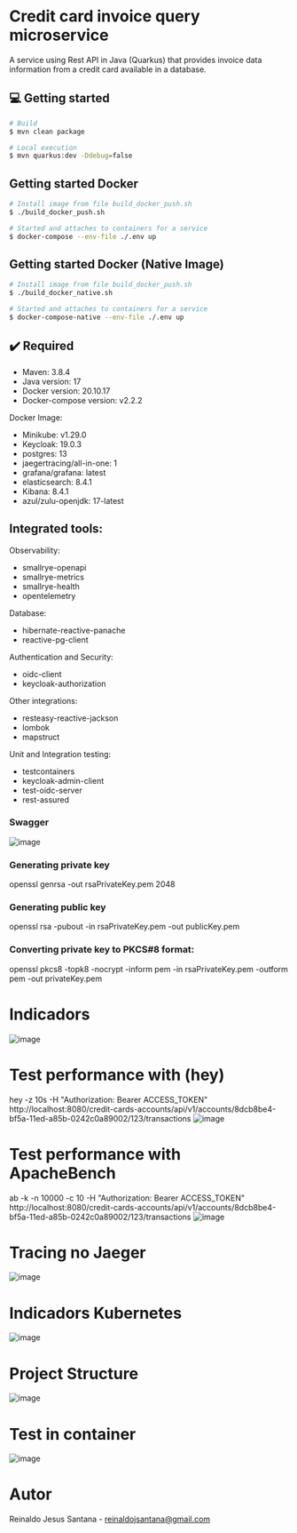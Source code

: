 # Credit card invoice query microservice

A service using Rest API in Java (Quarkus) that provides invoice data information from a credit card available in a database.



## 💻 Getting started

```bash
# Build 
$ mvn clean package

# Local execution
$ mvn quarkus:dev -Ddebug=false
```


## Getting started Docker
```bash
# Install image from file build_docker_push.sh 
$ ./build_docker_push.sh 

# Started and attaches to containers for a service
$ docker-compose --env-file ./.env up
```


## Getting started Docker (Native Image)
```bash
# Install image from file build_docker_push.sh 
$ ./build_docker_native.sh 

# Started and attaches to containers for a service
$ docker-compose-native --env-file ./.env up
```


## ✔️ Required
* Maven: 3.8.4
* Java version: 17
* Docker version: 20.10.17
* Docker-compose version: v2.2.2


Docker Image:
* Minikube: v1.29.0
* Keycloak: 19.0.3
* postgres: 13
* jaegertracing/all-in-one: 1
* grafana/grafana: latest
* elasticsearch: 8.4.1
* Kibana: 8.4.1
* azul/zulu-openjdk: 17-latest


## Integrated tools:

Observability:

* smallrye-openapi
* smallrye-metrics
* smallrye-health 
* opentelemetry


Database:
* hibernate-reactive-panache
* reactive-pg-client


Authentication and Security:
* oidc-client
* keycloak-authorization

Other integrations:
* resteasy-reactive-jackson
* lombok
* mapstruct

Unit and Integration testing:
* testcontainers
* keycloak-admin-client
* test-oidc-server
* rest-assured





### Swagger
![image](https://user-images.githubusercontent.com/17239827/226056309-295315a2-4403-4ff6-ad0b-5bfd335d1b07.png)



### Generating private key
openssl genrsa -out rsaPrivateKey.pem 2048


### Generating public key
openssl rsa -pubout -in rsaPrivateKey.pem -out publicKey.pem


### Converting private key to PKCS#8 format:
openssl pkcs8 -topk8 -nocrypt -inform pem -in rsaPrivateKey.pem -outform pem -out privateKey.pem



# Indicadors
![image](https://user-images.githubusercontent.com/17239827/225927764-6ea876b9-919d-4761-822e-acf100f2f3c7.png)


# Test performance with (hey)
hey -z 10s -H "Authorization: Bearer ACCESS_TOKEN" http://localhost:8080/credit-cards-accounts/api/v1/accounts/8dcb8be4-bf5a-11ed-a85b-0242c0a89002/123/transactions
![image](https://user-images.githubusercontent.com/17239827/226060297-5c2ee5d4-6e26-4bba-84bd-86c030352a22.png)


# Test performance with ApacheBench
ab -k -n 10000 -c 10 -H "Authorization: Bearer ACCESS_TOKEN" http://localhost:8080/credit-cards-accounts/api/v1/accounts/8dcb8be4-bf5a-11ed-a85b-0242c0a89002/123/transactions
![image](https://user-images.githubusercontent.com/17239827/226060776-58d7b271-2716-4880-b441-b4a0494343d6.png)


# Tracing no Jaeger
![image](https://user-images.githubusercontent.com/17239827/225927438-e5b6bbf1-12fd-400d-956c-836eb6abe36f.png)


# Indicadors Kubernetes
![image](https://user-images.githubusercontent.com/17239827/225927225-93b47c5d-1fe7-42ab-9314-58baa8d67f0a.png)


# Project Structure
![image](https://user-images.githubusercontent.com/17239827/225925543-26bb4148-5283-4d1a-b98a-f72ab3e681d1.png)


# Test in container
![image](https://user-images.githubusercontent.com/17239827/225934234-bdb98f70-d4ac-486a-b412-ebb001f5175d.png)



# Autor
Reinaldo Jesus Santana - reinaldojsantana@gmail.com
